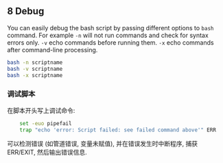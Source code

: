## 8 Debug

You can easily debug the bash script by passing different options to `bash` command. For example `-n` will not run commands and check for syntax errors only. `-v` echo commands before running them. `-x` echo commands after command-line processing.

```bash
bash -n scriptname
bash -v scriptname
bash -x scriptname
```

### 调试脚本

在脚本开头写上调试命令:

```bash
	set -euo pipefail
	trap "echo 'error: Script failed: see failed command above'" ERR
```

可以检测错误 (如管道错误, 变量未赋值), 并在错误发生时中断程序, 捕获 ERR/EXIT, 然后输出错误信息.